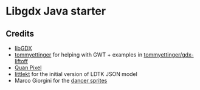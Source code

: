 # Libgdx Java starter


## Credits

- [libGDX](https://libgdx.com/)
- [tommyettinger](https://github.com/tommyettinger) for helping with GWT + examples in [tommyettinger/gdx-liftoff](https://github.com/tommyettinger/gdx-liftoff)
- [Quan Pixel](https://diaowinner.itch.io/galmuri-extended)
- [littlekt](https://github.com/littlektframework/littlekt) for the initial version of LDTK JSON model
- Marco Giorgini for the [dancer sprites](https://opengameart.org/content/dancing-girl-sprites)
